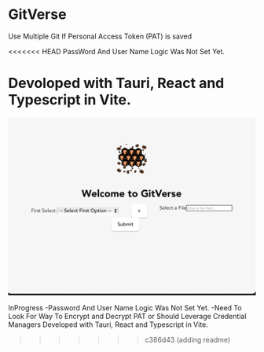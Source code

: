 # GitVerse
Use Multiple Git If Personal Access Token (PAT) is saved 

<<<<<<< HEAD
PassWord And User Name Logic Was Not Set Yet.

Devoloped with Tauri, React and Typescript in Vite.
=======

![Alt text for the image](/public/gitVerseMainScreen.png)

InProgress
-Password And User Name Logic Was Not Set Yet.
-Need To Look For Way To Encrypt and Decrypt PAT or Should Leverage Credential Managers
Developed with Tauri, React and Typescript in Vite.
>>>>>>> c386d43 (adding readme)
